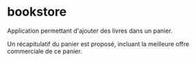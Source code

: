 # bookstore

Application permettant d'ajouter des livres dans un panier.

Un récapitulatif du panier est proposé, incluant la meilleure offre commerciale de ce panier.
